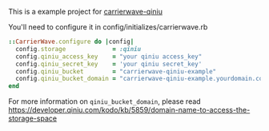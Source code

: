 This is a example project for [carrierwave-qiniu](https://github.com/huobazi/carrierwave-qiniu)

You'll need to configure it in config/initializes/carrierwave.rb

```ruby
::CarrierWave.configure do |config|
  config.storage             = :qiniu
  config.qiniu_access_key    = "your qiniu access_key"
  config.qiniu_secret_key    = 'your qiniu secret_key'
  config.qiniu_bucket        = "carrierwave-qiniu-example"
  config.qiniu_bucket_domain = "carrierwave-qiniu-example.yourdomain.com"
end
```

For more information on `qiniu_bucket_domain`, please read https://developer.qiniu.com/kodo/kb/5859/domain-name-to-access-the-storage-space
